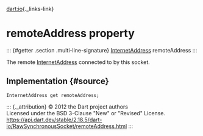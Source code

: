 [dart:io](../../dart-io/dart-io-library){._links-link}

remoteAddress property
======================

::: {#getter .section .multi-line-signature}
[InternetAddress](../internetaddress-class) remoteAddress
:::

The remote [InternetAddress](../internetaddress-class) connected to by
this socket.

Implementation {#source}
--------------

``` {.language-dart data-language="dart"}
InternetAddress get remoteAddress;
```

::: {._attribution}
© 2012 the Dart project authors\
Licensed under the BSD 3-Clause \"New\" or \"Revised\" License.\
<https://api.dart.dev/stable/2.18.5/dart-io/RawSynchronousSocket/remoteAddress.html>
:::
